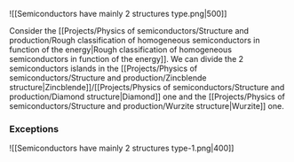 ![[Semiconductors have mainly 2 structures type.png|500]]

Consider the [[Projects/Physics of semiconductors/Structure and production/Rough classification of homogeneous semiconductors in function of the energy|Rough classification of homogeneous semiconductors in function of the energy]].
We can divide the 2 semiconductors islands in the [[Projects/Physics of semiconductors/Structure and production/Zincblende structure|Zincblende]]/[[Projects/Physics of semiconductors/Structure and production/Diamond structure|Diamond]] one and the [[Projects/Physics of semiconductors/Structure and production/Wurzite structure|Wurzite]] one.

### Exceptions

![[Semiconductors have mainly 2 structures type-1.png|400]]


